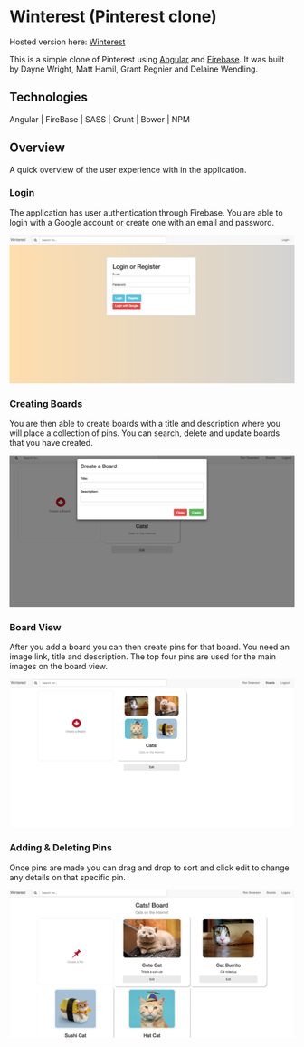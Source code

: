 # Winterest (Pinterest clone)

Hosted version here: [Winterest](https://daynewright.github.io/Winterest/)

This is a simple clone of Pinterest using [Angular](https://angularjs.org/) and [Firebase](https://firebase.google.com/). It was built by Dayne Wright, Matt Hamil, Grant Regnier and Delaine Wendling.

## Technologies

Angular | FireBase | SASS | Grunt | Bower | NPM

## Overview

A quick overview of the user experience with in the application.

### Login

The application has user authentication through Firebase.  You are able to login with a Google account or create one with an email and password.

![Login](/lib/img/login.png)

### Creating Boards

You are then able to create boards with a title and description where you will place a collection of pins.  You can search, delete and update boards that you have created.

![CreateBoard](lib/img/createboard.png)

### Board View

After you add a board you can then create pins for that board.  You need an image link, title and description.  The top four pins are used for the main images on the board view.

![Board](lib/img/boards.png)

### Adding & Deleting Pins

Once pins are made you can drag and drop to sort and click edit to change any details on that specific pin.

![Pins](lib/img/pins.png)
